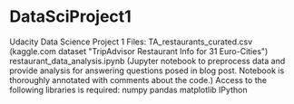 # DataSciProject1
Udacity Data Science Project 1
Files:
  TA_restaurants_curated.csv (kaggle.com dataset "TripAdvisor Restaurant Info for 31 Euro-Cities")
  restaurant_data_analysis.ipynb (Jupyter notebook to preprocess data and provide analysis for answering questions posed in blog post. Notebook is thoroughly annotated with comments about the code.)
Access to the following libraries is required:
  numpy
  pandas
  matplotlib
  IPython
